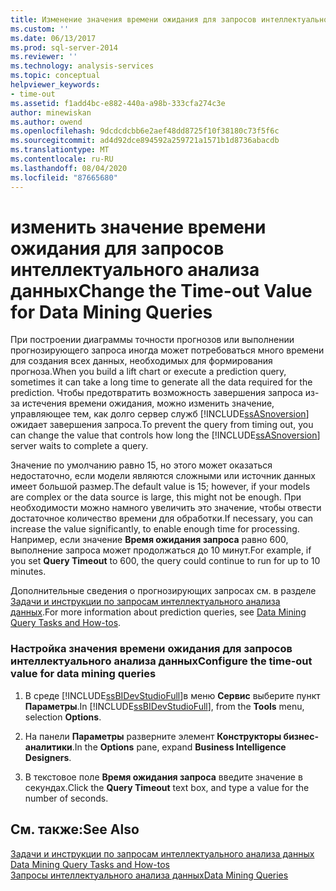 ```yaml
---
title: Изменение значения времени ожидания для запросов интеллектуального анализа данных | Документация Майкрософт
ms.custom: ''
ms.date: 06/13/2017
ms.prod: sql-server-2014
ms.reviewer: ''
ms.technology: analysis-services
ms.topic: conceptual
helpviewer_keywords:
- time-out
ms.assetid: f1add4bc-e882-440a-a98b-333cfa274c3e
author: minewiskan
ms.author: owend
ms.openlocfilehash: 9dcdcdcbb6e2aef48dd8725f10f38180c73f5f6c
ms.sourcegitcommit: ad4d92dce894592a259721a1571b1d8736abacdb
ms.translationtype: MT
ms.contentlocale: ru-RU
ms.lasthandoff: 08/04/2020
ms.locfileid: "87665680"
---
```

# <a name="change-the-time-out-value-for-data-mining-queries"></a><span data-ttu-id="4f5e2-102">изменить значение времени ожидания для запросов интеллектуального анализа данных</span><span class="sxs-lookup"><span data-stu-id="4f5e2-102">Change the Time-out Value for Data Mining Queries</span></span>
  <span data-ttu-id="4f5e2-103">При построении диаграммы точности прогнозов или выполнении прогнозирующего запроса иногда может потребоваться много времени для создания всех данных, необходимых для формирования прогноза.</span><span class="sxs-lookup"><span data-stu-id="4f5e2-103">When you build a lift chart or execute a prediction query, sometimes it can take a long time to generate all the data required for the prediction.</span></span> <span data-ttu-id="4f5e2-104">Чтобы предотвратить возможность завершения запроса из-за истечения времени ожидания, можно изменить значение, управляющее тем, как долго сервер служб [!INCLUDE[ssASnoversion](../../includes/ssasnoversion-md.md)] ожидает завершения запроса.</span><span class="sxs-lookup"><span data-stu-id="4f5e2-104">To prevent the query from timing out, you can change the value that controls how long the [!INCLUDE[ssASnoversion](../../includes/ssasnoversion-md.md)] server waits to complete a query.</span></span>  
  
 <span data-ttu-id="4f5e2-105">Значение по умолчанию равно 15, но этого может оказаться недостаточно, если модели являются сложными или источник данных имеет большой размер.</span><span class="sxs-lookup"><span data-stu-id="4f5e2-105">The default value is 15; however, if your models are complex or the data source is large, this might not be enough.</span></span> <span data-ttu-id="4f5e2-106">При необходимости можно намного увеличить это значение, чтобы отвести достаточное количество времени для обработки.</span><span class="sxs-lookup"><span data-stu-id="4f5e2-106">If necessary, you can increase the value significantly, to enable enough time for processing.</span></span> <span data-ttu-id="4f5e2-107">Например, если значение **Время ожидания запроса** равно 600, выполнение запроса может продолжаться до 10 минут.</span><span class="sxs-lookup"><span data-stu-id="4f5e2-107">For example, if you set **Query Timeout** to 600, the query could continue to run for up to 10 minutes.</span></span>  
  
 <span data-ttu-id="4f5e2-108">Дополнительные сведения о прогнозирующих запросах см. в разделе [Задачи и инструкции по запросам интеллектуального анализа данных](data-mining-query-tasks-and-how-tos.md).</span><span class="sxs-lookup"><span data-stu-id="4f5e2-108">For more information about prediction queries, see [Data Mining Query Tasks and How-tos](data-mining-query-tasks-and-how-tos.md).</span></span>  
  
### <a name="configure-the-time-out-value-for-data-mining-queries"></a><span data-ttu-id="4f5e2-109">Настройка значения времени ожидания для запросов интеллектуального анализа данных</span><span class="sxs-lookup"><span data-stu-id="4f5e2-109">Configure the time-out value for data mining queries</span></span>  
  
1.  <span data-ttu-id="4f5e2-110">В среде [!INCLUDE[ssBIDevStudioFull](../../includes/ssbidevstudiofull-md.md)]в меню **Сервис** выберите пункт **Параметры**.</span><span class="sxs-lookup"><span data-stu-id="4f5e2-110">In [!INCLUDE[ssBIDevStudioFull](../../includes/ssbidevstudiofull-md.md)], from the **Tools** menu, selection **Options**.</span></span>  
  
2.  <span data-ttu-id="4f5e2-111">На панели **Параметры** разверните элемент **Конструкторы бизнес-аналитики**.</span><span class="sxs-lookup"><span data-stu-id="4f5e2-111">In the **Options** pane, expand **Business Intelligence Designers**.</span></span>  
  
3.  <span data-ttu-id="4f5e2-112">В текстовое поле **Время ожидания запроса** введите значение в секундах.</span><span class="sxs-lookup"><span data-stu-id="4f5e2-112">Click the **Query Timeout** text box, and type a value for the number of seconds.</span></span>  
  
## <a name="see-also"></a><span data-ttu-id="4f5e2-113">См. также:</span><span class="sxs-lookup"><span data-stu-id="4f5e2-113">See Also</span></span>  
 <span data-ttu-id="4f5e2-114">[Задачи и инструкции по запросам интеллектуального анализа данных](data-mining-query-tasks-and-how-tos.md) </span><span class="sxs-lookup"><span data-stu-id="4f5e2-114">[Data Mining Query Tasks and How-tos](data-mining-query-tasks-and-how-tos.md) </span></span>  
 [<span data-ttu-id="4f5e2-115">Запросы интеллектуального анализа данных</span><span class="sxs-lookup"><span data-stu-id="4f5e2-115">Data Mining Queries</span></span>](data-mining-queries.md)  
  
  
